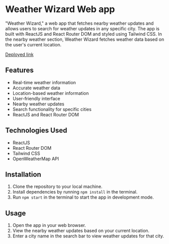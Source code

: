 # Weather Wizard Web app

"Weather Wizard," a web app that fetches nearby weather updates and allows users to search for weather updates in any specific city.
The app is built with ReactJS and React Router DOM and styled using Tailwind CSS. In the nearby weather section, Weather Wizard fetches weather data based on the user's current location.

[Deployed link ](https://weather-wixard.netlify.app/)

## Features

- Real-time weather information
- Accurate weather data
- Location-based weather information
- User-friendly interface
- Nearby weather updates
- Search functionality for specific cities
- ReactJS and React Router DOM

## Technologies Used

- ReactJS
- React Router DOM
- Tailwind CSS
- OpenWeatherMap API

## Installation

1. Clone the repository to your local machine.
2. Install dependencies by running `npm install` in the terminal.
3. Run `npm start` in the terminal to start the app in development mode.

## Usage

1. Open the app in your web browser.
2. View the nearby weather updates based on your current location.
3. Enter a city name in the search bar to view weather updates for that city.
